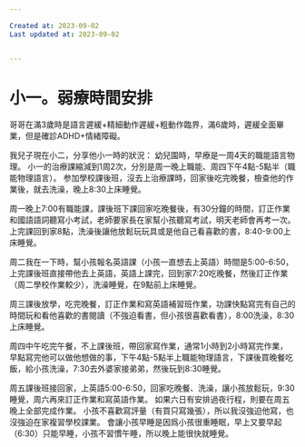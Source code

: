 ```yaml
---

Created at: 2023-09-02
Last updated at: 2023-09-02


---
```


# 小一。弱療時間安排


哥哥在滿3歲時是語言遲緩+精細動作遲緩+粗動作臨界，滿6歲時，遲緩全面畢業，但是確診ADHD+情緒障礙。

我兒子現在小二，分享他小一時的狀況：
幼兒園時，早療是一周4天的職能語言物理。
小一的治療課縮減到1周2次，分別是周一晚上職能、周四下午4點-5點半（職能物理語言）。
参加學校課後班，沒去上治療課時，回家後吃完晚餐，檢查他的作業後，就去洗澡，晚上8:30上床睡覺。

周一晚上7:00有職能課，課後班下課回家吃晚餐後，有30分鐘的時間，訂正作業和國語語詞聽寫小考試，老師要家長在家幫小孩聽寫考試，明天老師會再考一次。
上完課回到家8點，洗澡後讓他放鬆玩玩具或是他自己看喜歡的書，8:40-9:00上床睡覺。

周二我在一下時，幫小孩報名英語課（小孩一直想去上英語）時間是5:00-6:50，
上完課後班直接帶他去上英語，英語上課完，回到家7:20吃晚餐，然後訂正作業（周二學校作業較少），洗澡睡覺，在9點前上床睡覺。

周三課後放學，吃完晚餐，訂正作業和寫英語補習班作業，功課快點寫完有自己的時間玩和看他喜歡的書閱讀（不強迫看書，但小孩很喜歡看書），8:00洗澡，8:30上床睡覺。

周四中午吃完午餐，不上課後班，帶回家寫作業，通常1小時到2小時寫完作業，早點寫完他可以做他想做的事，下午4點-5點半上職能物理語言，下課後買晚餐吃飯，給小孩洗澡，7:30去外婆家接弟弟，然後玩到8:30睡覺。

周五課後班接回家，上英語5:00-6:50，回家吃晚餐、洗澡，讓小孩放鬆玩，9:30睡覺，周六再來訂正作業和寫英語作業。
如果六日有安排過夜行程，則要在周五晚上全部完成作業。
小孩不喜歡寫評量（有買只寫幾張），所以我沒強迫他寫，也沒強迫在家複習學校課業。
會讓小孩早睡是因爲小孩很重睡眠，早上又要早起（6:30）只能早睡，小孩不習慣午睡，所以晚上能很快就睡覺。

